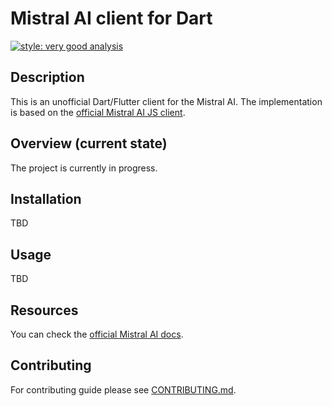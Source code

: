 # Mistral AI client for Dart

[![style: very good analysis](https://img.shields.io/badge/style-very_good_analysis-B22C89.svg)](https://pub.dev/packages/very_good_analysis)

## Description

This is an unofficial Dart/Flutter client for the Mistral AI. The implementation is based on the [official Mistral AI JS client](https://github.com/mistralai/client-js).

## Overview (current state)

The project is currently in progress.

## Installation

TBD

## Usage

TBD

## Resources

You can check the [official Mistral AI docs](https://docs.mistral.ai/).

## Contributing

For contributing guide please see [CONTRIBUTING.md](CONTRIBUTING.md).
